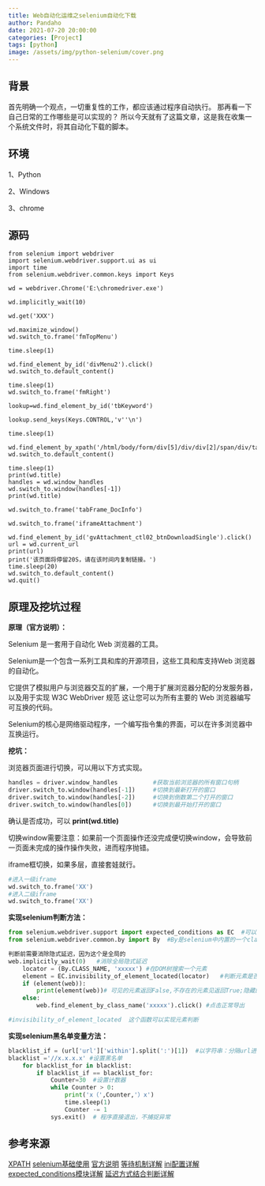 ```yaml
---
title: Web自动化运维之selenium自动化下载
author: Pandaho
date: 2021-07-20 20:00:00 
categories: [Project] 
tags: [python]
image: /assets/img/python-selenium/cover.png
---
```





## **背景**

首先明确一个观点，一切重复性的工作，都应该通过程序自动执行。
那再看一下自己日常的工作哪些是可以实现的？
所以今天就有了这篇文章，这是我在收集一个系统文件时，将其自动化下载的脚本。




## **环境**

1、Python

2、Windows

3、chrome



## **源码**

```shell
from selenium import webdriver
import selenium.webdriver.support.ui as ui
import time
from selenium.webdriver.common.keys import Keys 

wd = webdriver.Chrome('E:\chromedriver.exe')

wd.implicitly_wait(10)

wd.get('XXX')

wd.maximize_window()
wd.switch_to.frame('fmTopMenu')

time.sleep(1)

wd.find_element_by_id('divMenu2').click() 
wd.switch_to.default_content()

time.sleep(1)
wd.switch_to.frame('fmRight')

lookup=wd.find_element_by_id('tbKeyword')

lookup.send_keys(Keys.CONTROL,'v''\n')

time.sleep(1)

wd.find_element_by_xpath('/html/body/form/div[5]/div/div[2]/span/div/table/tbody/tr[2]/td[3]/a/span').click()
wd.switch_to.default_content()

time.sleep(1)
print(wd.title)
handles = wd.window_handles
wd.switch_to.window(handles[-1])
print(wd.title)

wd.switch_to.frame('tabFrame_DocInfo')

wd.switch_to.frame('iframeAttachment')

wd.find_element_by_id('gvAttachment_ctl02_btnDownloadSingle').click()
url = wd.current_url  
print(url)
print('该页面将停留20S，请在该时间内复制链接。')
time.sleep(20)
wd.switch_to.default_content()
wd.quit()
```



## **原理及挖坑过程**

**原理（官方说明）：**

Selenium 是一套用于自动化 Web 浏览器的工具。

Selenium是一个包含一系列工具和库的开源项目，这些工具和库支持Web 浏览器的自动化。

它提供了模拟用户与浏览器交互的扩展，一个用于扩展浏览器分配的分发服务器，以及用于实现 W3C WebDriver 规范 这让您可以为所有主要的 Web 浏览器编写可互换的代码。

Selenium的核心是网络驱动程序，一个编写指令集的界面，可以在许多浏览器中互换运行。

**挖坑：**

浏览器页面进行切换，可以用以下方式实现。

```python
handles = driver.window_handles          #获取当前浏览器的所有窗口句柄
driver.switch_to.window(handles[-1])     #切换到最新打开的窗口
driver.switch_to.window(handles[-2])     #切换到倒数第二个打开的窗口
driver.switch_to.window(handles[0])      #切换到最开始打开的窗口
```

确认是否成功，可以 **print(wd.title)**

切换window需要注意：如果前一个页面操作还没完成便切换window，会导致前一页面未完成的操作操作失败，进而程序抛错。

iframe框切换，如果多层，直接套娃就行。

```python
#进入一级iframe
wd.switch_to.frame('XX')
#进入二级iframe
wd.switch_to.frame('XX')
```

**实现selenium判断方法：**

```python
from selenium.webdriver.support import expected_conditions as EC  #可以对网页上元素是否存在，可点击等等进行判断
from selenium.webdriver.common.by import By  #By是selenium中内置的一个class,在这个class中有各种方法来定位元素

判断前需要消除隐式延迟，因为这个是全局的
web.implicitly_wait(0)   #消除全局隐式延迟
    locator = (By.CLASS_NAME, 'xxxxx') #在DOM树搜索一个元素
    element = EC.invisibility_of_element_located(locator)   #判断元素是否隐藏DOM树(隐藏、不存在、可见) 
    if (element(web)):
        print(element(web))# 可见的元素返回False,不存在的元素见返回True;隐藏的元素返回WebElement
    else:
        web.find_element_by_class_name('xxxxx').click() #点击正常导出

#invisibility_of_element_located  这个函数可以实现元素判断

```

**实现selenium黑名单变量方法：**

```python
blacklist_if = (url['url']['within'].split(':')[1])  #以字符串：分隔url进行赋值
blacklist ='//x.x.x.x' #设置黑名单
    for blacklist_for in blacklist:
        if blacklist_if == blacklist_for:
            Counter=30  #设置计数器
            while Counter > 0:   
                print('x（',Counter,'）x')
                time.sleep(1)
                Counter -= 1
            sys.exit()  # 程序直接退出，不捕捉异常

```




## 参考来源

[XPATH](https://www.cnblogs.com/hanmk/p/8997786.html)
[selenium基础使用](https://www.daimajiaoliu.com/daima/47939f9ef900406)
[官方说明](https://www.selenium.dev/documentation/en/)
[等待机制详解](https://www.cnblogs.com/x00479/p/14244170.html)
[ini配置详解](https://www.cnblogs.com/superhin/p/13883802.html)
[expected_conditions模块详解](https://blog.csdn.net/kelanmomo/article/details/82886718)
[延迟方式结合判断详解](https://www.jb51.net/article/92672.htm)